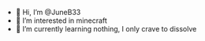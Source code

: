 - 👋 Hi, I’m @JuneB33
- 👀 I’m interested in minecraft
- 🌱 I’m currently learning nothing, I only crave to dissolve


<!---
JuneB33/JuneB33 is a ✨ special ✨ repository because its `README.md` (this file) appears on your GitHub profile.
You can click the Preview link to take a look at your changes.
--->
